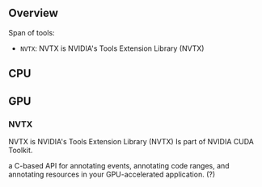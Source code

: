 ## Overview

Span of tools:
* `NVTX`: NVTX is NVIDIA's Tools Extension Library (NVTX)

## CPU

## GPU
### NVTX
NVTX is NVIDIA's Tools Extension Library (NVTX)
Is part of NVIDIA CUDA Toolkit.

a C-based API for 
annotating events,
annotating code ranges, and
annotating resources
in your GPU-accelerated application.
(?)
